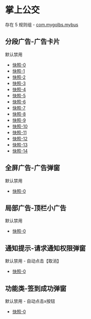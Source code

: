 # 掌上公交

存在 5 规则组 - [com.mygolbs.mybus](/src/apps/com.mygolbs.mybus.ts)

## 分段广告-广告卡片

默认禁用

- [快照-0](https://i.gkd.li/import/12790521)
- [快照-1](https://i.gkd.li/import/12790706)
- [快照-2](https://i.gkd.li/import/12790841)
- [快照-3](https://i.gkd.li/import/12790887)
- [快照-4](https://i.gkd.li/import/12790656)
- [快照-5](https://i.gkd.li/import/12790903)
- [快照-6](https://i.gkd.li/import/12790610)
- [快照-7](https://i.gkd.li/import/12790941)
- [快照-8](https://i.gkd.li/import/12791122)
- [快照-9](https://i.gkd.li/import/12790671)
- [快照-10](https://i.gkd.li/import/12790551)
- [快照-11](https://i.gkd.li/import/12790616)
- [快照-12](https://i.gkd.li/import/12790707)
- [快照-13](https://i.gkd.li/import/12790717)
- [快照-14](https://i.gkd.li/import/12791579)

## 全屏广告-广告弹窗

默认禁用

- [快照-0](https://i.gkd.li/import/12790762)

## 局部广告-顶栏小广告

默认禁用

- [快照-0](https://i.gkd.li/import/12790841)

## 通知提示-请求通知权限弹窗

默认禁用 - 自动点击【取消】

- [快照-0](https://i.gkd.li/import/12715980)

## 功能类-签到成功弹窗

默认禁用 - 自动点击x按钮

- [快照-0](https://i.gkd.li/import/12716035)
